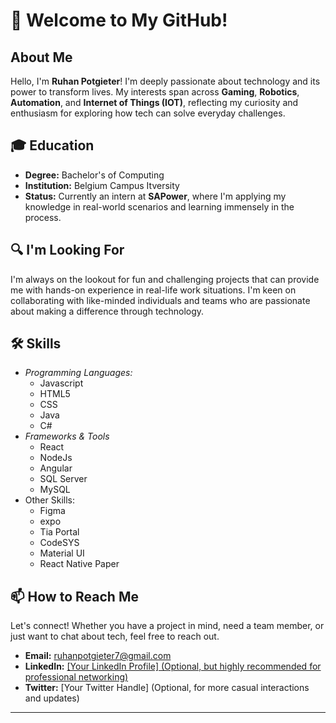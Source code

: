 # 👋 Welcome to My GitHub!

## About Me

Hello, I'm **Ruhan Potgieter**! I'm deeply passionate about technology and its power to transform lives. My interests span across **Gaming**, **Robotics**, **Automation**, and **Internet of Things (IOT)**, reflecting my curiosity and enthusiasm for exploring how tech can solve everyday challenges.

## 🎓 Education

- **Degree:** Bachelor's of Computing
- **Institution:** Belgium Campus Itversity
- **Status:** Currently an intern at **SAPower**, where I'm applying my knowledge in real-world scenarios and learning immensely in the process.

## 🔍 I'm Looking For

I'm always on the lookout for fun and challenging projects that can provide me with hands-on experience in real-life work situations. I'm keen on collaborating with like-minded individuals and teams who are passionate about making a difference through technology.

## 🛠 Skills

<!-- (Here, you can list your technical skills, programming languages, frameworks, tools, etc., that you're comfortable with. This helps others understand your capabilities and areas of expertise.)-->

- _Programming Languages:_
  * Javascript
  * HTML5
  * CSS
  * Java
  * C#
- _Frameworks & Tools_
  * React
  * NodeJs
  * Angular
  * SQL Server
  * MySQL
- Other Skills:
  * Figma
  * expo
  * Tia Portal
  * CodeSYS
  * Material UI
  * React Native Paper

## 📫 How to Reach Me

Let's connect! Whether you have a project in mind, need a team member, or just want to chat about tech, feel free to reach out.

- **Email:** ruhanpotgieter7@gmail.com
- **LinkedIn:** [[Your LinkedIn Profile] (Optional, but highly recommended for professional networking)](https://www.linkedin.com/in/ruhan-potgieter/)
- **Twitter:** [Your Twitter Handle] (Optional, for more casual interactions and updates)

---

<!---
RuhanPotgieter/RuhanPotgieter is a ✨ special ✨ repository because its `README.md` (this file) appears on your GitHub profile.
You can click the Preview link to take a look at your changes.
--->
